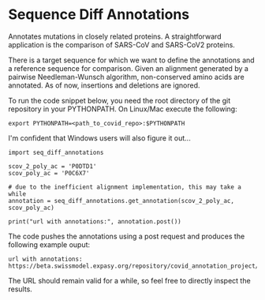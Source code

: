 # Sequence Diff Annotations

Annotates mutations in closely related proteins. A straightforward application
is the comparison of SARS-CoV and SARS-CoV2 proteins.

There is a target sequence for which we want to define the annotations and a
reference sequence for comparison. Given an alignment generated by a pairwise
Needleman-Wunsch algorithm, non-conserved amino acids are annotated.
As of now, insertions and deletions are ignored.

To run the code snippet below, you need the root directory of the git
repository in your PYTHONPATH. On Linux/Mac execute the following:

```
export PYTHONPATH=<path_to_covid_repo>:$PYTHONPATH
```

I'm confident that Windows users will also figure it out...


```
import seq_diff_annotations

scov_2_poly_ac = 'P0DTD1'
scov_poly_ac = 'P0C6X7'

# due to the inefficient alignment implementation, this may take a while
annotation = seq_diff_annotations.get_annotation(scov_2_poly_ac, scov_poly_ac)

print("url with annotations:", annotation.post())
```

The code pushes the annotations using a post request and produces 
the following example ouput:
```
url with annotations: https://beta.swissmodel.expasy.org/repository/covid_annotation_project/4QxbPW
```
The URL should remain valid for a while, so feel free to directly inspect the
results.


